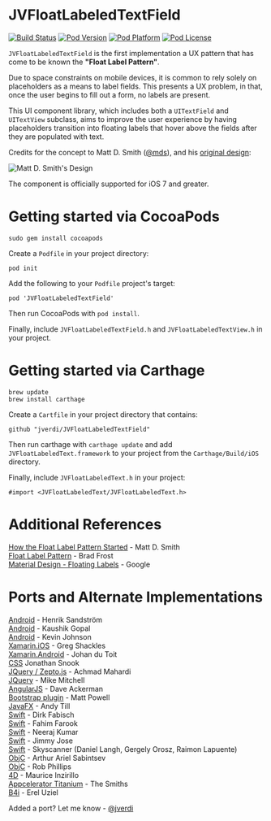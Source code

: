 JVFloatLabeledTextField
=======================
[![Build Status](https://travis-ci.org/jverdi/JVFloatLabeledTextField.svg?branch=master)](https://travis-ci.org/jverdi/JVFloatLabeledTextField)
[![Pod Version](https://img.shields.io/cocoapods/v/JVFloatLabeledTextField.svg)](http://cocoadocs.org/docsets/JVFloatLabeledTextField/)
[![Pod Platform](https://img.shields.io/cocoapods/p/JVFloatLabeledTextField.svg)](http://cocoadocs.org/docsets/JVFloatLabeledTextField/)
[![Pod License](https://img.shields.io/cocoapods/l/JVFloatLabeledTextField.svg)](http://jaredverdi.mit-license.org)

`JVFloatLabeledTextField` is the first implementation a UX pattern that has come to be known the **"Float Label Pattern"**. 

Due to space constraints on mobile devices, it is common to rely solely on placeholders as a means to label fields.
This presents a UX problem, in that, once the user begins to fill out a form, no labels are present.

This UI component library, which includes both a `UITextField` and `UITextView` subclass, aims to improve the user experience by having placeholders transition into floating labels that hover above the fields after they are populated with text.

Credits for the concept to Matt D. Smith ([@mds](https://twitter.com/mds)), and his [original design](https://dribbble.com/shots/1254439--GIF-Mobile-Form-Interaction?list=users):

![Matt D. Smith's Design](http://dribbble.s3.amazonaws.com/users/6410/screenshots/1254439/form-animation-_gif_.gif)


The component is officially supported for iOS 7 and greater.


Getting started via CocoaPods
=============================
```
sudo gem install cocoapods
```

Create a ```Podfile``` in your project directory:
```
pod init
```

Add the following to your ```Podfile``` project's target:
```
pod 'JVFloatLabeledTextField'
```

Then run CocoaPods with ```pod install```.

Finally, include ```JVFloatLabeledTextField.h``` and ```JVFloatLabeledTextView.h``` in your project.


Getting started via Carthage
============================
```
brew update
brew install carthage
```

Create a ```Cartfile``` in your project directory that contains:
```
github "jverdi/JVFloatLabeledTextField"
```

Then run carthage with ```carthage update``` and add ```JVFloatLabeledText.framework``` to your project from the ```Carthage/Build/iOS``` directory.

Finally, include ```JVFloatLabeledText.h``` in your project:
```
#import <JVFloatLabeledText/JVFloatLabeledText.h>
```


Additional References
=======================
[How the Float Label Pattern Started](http://mds.is/float-label-pattern/) - Matt D. Smith  
[Float Label Pattern](http://bradfrost.com/blog/post/float-label-pattern/) - Brad Frost  
[Material Design - Floating Labels](http://www.google.com/design/spec/components/text-fields.html#text-fields-floating-labels) - Google  

Ports and Alternate Implementations
=====================================
[Android](https://github.com/wrapp/floatlabelededittext) - Henrik Sandström  
[Android](https://github.com/weddingparty/AndroidFloatLabel) - Kaushik Gopal  
[Android](https://github.com/KevinJ90825/FloatLabelPattern) - Kevin Johnson  
[Xamarin.iOS](https://github.com/gshackles/FloatLabeledEntry) - Greg Shackles  
[Xamarin.Android](https://github.com/Johan-dutoit/JVFloatSharp) - Johan du Toit  
[CSS](http://snook.ca/archives/html_and_css/floated-label-pattern-css) Jonathan Snook  
[JQuery / Zepto.js](https://github.com/maman/JVFloat.js) - Achmad Mahardi  
[JQuery](https://github.com/m10l/FloatLabel.js) - Mike Mitchell  
[AngularJS](https://github.com/dmackerman/angular-better-placeholders) - Dave Ackerman  
[Bootstrap plugin](https://github.com/fauxparse/bootstrap-floating-labels) - Matt Powell  
[JavaFX](https://github.com/andytill/floaty-field) - Andy Till  
[Swift](https://github.com/dirkfabisch/B68FloatingLabelTextField) - Dirk Fabisch  
[Swift](https://github.com/FahimF/FloatLabelFields) - Fahim Farook  
[Swift](https://github.com/kNeerajPro/CGFLoatingUIKit) - Neeraj Kumar  
[Swift](https://github.com/varshylmobile/VMFloatLabel) - Jimmy Jose  
[Swift](https://github.com/Skyscanner/SkyFloatingLabelTextField) - Skyscanner (Daniel Langh, Gergely Orosz, Raimon Lapuente)  
[ObjC](https://github.com/ArtSabintsev/UIFloatLabelTextField) - Arthur Ariel Sabintsev  
[ObjC](https://github.com/iwasrobbed/RPFloatingPlaceholders) - Rob Phillips  
[4D](http://forums.4d.fr/Post/EN/15995553/0/0/) - Maurice Inzirillo  
[Appcelerator Titanium](https://github.com/TheSmiths-Widgets/ts.floatlabelfield) - The Smiths  
[B4i](https://www.b4x.com/android/forum/threads/floatlabelededittext-iui8.64096/#post-405516) - Erel Uziel  
  
  
Added a port? Let me know - [@jverdi](https://twitter.com/jverdi)
